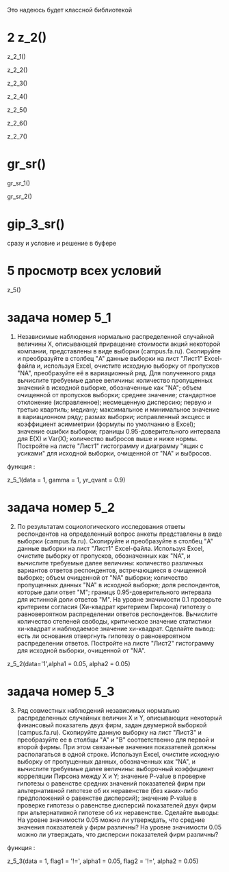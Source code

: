 Это надеюсь будет классной библиотекой

# 2 z_2()

z_2_1()

z_2_2()

z_2_3()

z_2_4()

z_2_5()

z_2_6()

z_2_7()

# gr_sr()

gr_sr_1()

gr_sr_2()

# gip_3_sr()
сразу и условие и решение в буфере

# 5 просмотр всех условий
z_5()

# задача номер 5_1 

1) Независимые наблюдения нормально распределенной случайной величины X, описывающей
приращение стоимости акций некоторой компании, представлены в виде выборки (campus.fa.ru).
Скопируйте и преобразуйте в столбец "A" данные выборки на лист "Лист1" Excel-файла и,
используя Excel, очистите исходную выборку от пропусков "NA", преобразуйте её в
вариационный ряд. Для полученного ряда вычислите требуемые далее величины: количество
пропущенных значений в исходной выборке, обозначенные как "NA"; объем очищенной от
пропусков выборки; среднее значение; стандартное отклонение (исправленное); несмещенную
дисперсию; первую и третью квартиль; медиану; максимальное и минимальное значение в
вариационном ряду; размах выборки; исправленный эксцесс и коэффициент асимметрии
(формулы по умолчанию в Excel); значение ошибки выборки; границы 0.95-доверительного
интервала для E(X) и Var(X); количество выбросов выше и ниже нормы. Постройте на листе
"Лист1" гистограмму и диаграмму "ящик с усиками" для исходной выборки, очищенной от "NA"
и выбросов.

функция :

z_5_1(data = 1, gamma = 1, yr_qvant = 0.9)

# задача номер 5_2

2) По результатам социологического исследования ответы респондентов на определенный
вопрос анкеты представлены в виде выборки (campus.fa.ru). Скопируйте и преобразуйте в столбец
"A" данные выборки на лист "Лист1" Excel-файла. Используя Excel, очистите выборку от
пропусков, обозначенных как "NA", и вычислите требуемые далее величины: количество
различных вариантов ответов респондентов, встречающиеся в очищенной выборке; объем
очищенной от "NA" выборки; количество пропущенных данных "NA" в исходной выборке; доля
респондентов, которые дали ответ "M"; границs 0.95-доверительного интервала для истинной
доли ответов "M". На уровне значимости 0.1 проверьте критерием согласия (Хи-квадрат
критерием Пирсона) гипотезу о равновероятном распределении ответов респондентов.
Вычислите количество степеней свободы, критическое значение статистики хи-квадрат и
наблюдаемое значение хи-квадрат. Сделайте вывод: есть ли основания отвергнуть гипотезу о
равновероятном распределении ответов. Постройте на листе "Лист2" гистограмму для исходной
выборки, очищенной от "NA".

z_5_2(data='1',alpha1 = 0.05, alpha2 = 0.05)

# задача номер 5_3 

3) Ряд совместных наблюдений независимых нормально распределенных случайных величин X
и Y, описывающих некоторый финансовый показатель двух фирм, задан двумерной выборкой
(campus.fa.ru). Скопируйте данную выборку на лист "Лист3" и преобразуйте ее в столбцы "A" и
"B" соответственно для первой и второй фирмы. При этом связанные значения показателей
должны располагаться в одной строке. Используя Excel, очистите исходную выборку от
пропущенных данных, обозначенных как "NA", и вычислите требуемые далее величины:
выборочный коэффициент корреляции Пирсона между X и Y; значение P-value в проверке
гипотезы о равенстве средних значений показателей фирм при альтернативной гипотезе об их
неравенстве (без каких-либо предположений о равенстве дисперсий); значение P-value в проверке
гипотезы о равенстве дисперсий показателей двух фирм при альтернативной гипотезе об их
неравенстве. Сделайте выводы: На уровне значимости 0.05 можно ли утверждать, что средние
значения показателей у фирм различны? На уровне значимости 0.05 можно ли утверждать, что
дисперсии показателей фирм различны?

функция :

z_5_3(data = 1, flag1 = '!=', alpha1 = 0.05, flag2 = '!=', alpha2 = 0.05)